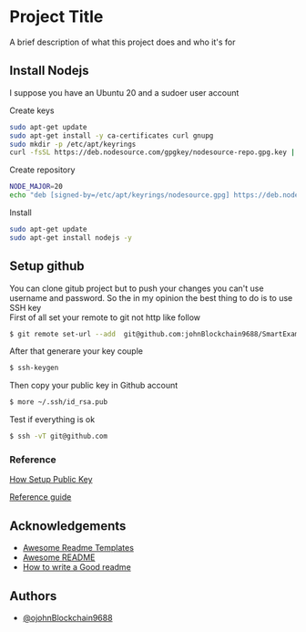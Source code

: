 
# Project Title

A brief description of what this project does and who it's for


## Install Nodejs
I suppose you have an Ubuntu 20 and a sudoer user account 

Create keys

```bash
sudo apt-get update
sudo apt-get install -y ca-certificates curl gnupg
sudo mkdir -p /etc/apt/keyrings
curl -fsSL https://deb.nodesource.com/gpgkey/nodesource-repo.gpg.key | sudo gpg --dearmor -o /etc/apt/keyrings/nodesource.gpg

```

Create repository

```bash
NODE_MAJOR=20
echo "deb [signed-by=/etc/apt/keyrings/nodesource.gpg] https://deb.nodesource.com/node_$NODE_MAJOR.x nodistro main" | sudo tee /etc/apt/sources.list.d/nodesource.list
```

Install 

```bash
sudo apt-get update
sudo apt-get install nodejs -y

```


## Setup github
You can clone gitub project but to push your changes you can't use username and password.
So the in my opinion the best thing to do is to use SSH key  
First of all set your remote to git not http like follow

```bash
$ git remote set-url --add  git@github.com:johnBlockchain9688/SmartExample.git

```

After that generare your key couple

```bash
$ ssh-keygen
```

Then copy your public key in Github account

```bash
$ more ~/.ssh/id_rsa.pub
```


Test if everything is ok 

```bash
$ ssh -vT git@github.com
```



### Reference
[How Setup Public Key](https://sbme-tutorials.github.io/2019/data-structures/notes/public_key.html)

[Reference guide](https://docs.github.com/en/authentication/connecting-to-github-with-ssh)
## Acknowledgements

 - [Awesome Readme Templates](https://awesomeopensource.com/project/elangosundar/awesome-README-templates)
 - [Awesome README](https://github.com/matiassingers/awesome-readme)
 - [How to write a Good readme](https://bulldogjob.com/news/449-how-to-write-a-good-readme-for-your-github-project)


## Authors

- [@ojohnBlockchain9688](https://www.github.com/johnBlockchain9688)

